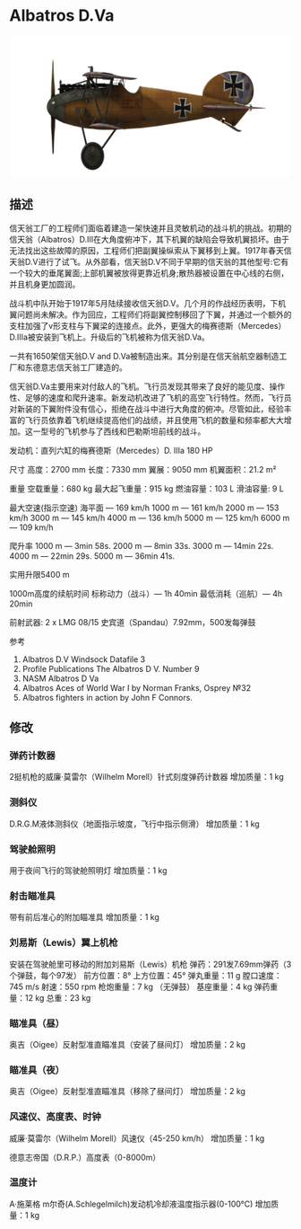 # Albatros D.Va

![albatrosd5](../images/albatrosd5.png)

## 描述

信天翁工厂的工程师们面临着建造一架快速并且灵敏机动的战斗机的挑战。初期的信天翁（Albatros）D.III在大角度俯冲下，其下机翼的缺陷会导致机翼损坏。由于无法找出这些故障的原因，工程师们把副翼操纵索从下翼移到上翼。1917年春天信天翁D.V进行了试飞。从外部看，信天翁D.V不同于早期的信天翁的其他型号:它有一个较大的垂尾翼面;上部机翼被放得更靠近机身;散热器被设置在中心线的右侧，并且机身更加圆润。

战斗机中队开始于1917年5月陆续接收信天翁D.V。几个月的作战经历表明，下机翼问题尚未解决。作为回应，工程师们将副翼控制移回了下翼，并通过一个额外的支柱加强了v形支柱与下翼梁的连接点。此外，更强大的梅赛德斯（Mercedes）D.IIIa被安装到飞机上。升级后的飞机被称为信天翁D.Va。

一共有1650架信天翁D.V and D.Va被制造出来。其分别是在信天翁航空器制造工厂和东德意志信天翁工厂建造的。

信天翁D.Va主要用来对付敌人的飞机。飞行员发现其带来了良好的能见度、操作性、足够的速度和爬升速率。新发动机改进了飞机的高空飞行特性。然而，飞行员对新装的下翼附件没有信心，拒绝在战斗中进行大角度的俯冲。尽管如此，经验丰富的飞行员依靠着飞机继续提高他们的战绩，并且使用飞机的数量和频率都大大增加。这一型号的飞机参与了西线和巴勒斯坦前线的战斗。

发动机：直列六缸的梅赛德斯（Mercedes）D. IIIa 180 HP


尺寸
高度：2700 mm
长度：7330 mm
翼展：9050 mm
机翼面积：21.2 m²

重量
空载重量：680 kg
最大起飞重量：915 kg
燃油容量：103 L
滑油容量: 9 L

最大空速(指示空速)
海平面 — 169 km/h
1000 m — 161 km/h
2000 m — 153 km/h
3000 m — 145 km/h
4000 m — 136 km/h
5000 m — 125 km/h
6000 m — 109 km/h

爬升率
1000 m —  3min 58s.
2000 m —  8min 33s.
3000 m — 14min 22s.
4000 m — 22min 29s.
5000 m — 36min 41s.

实用升限5400 m

1000m高度的续航时间
标称动力（战斗）— 1h 40min
最低消耗（巡航）— 4h 20min

前射武器: 2 x LMG 08/15 史宾道（Spandau）7.92mm，500发每弹鼓

参考
1) Albatros D.V  Windsock Datafile 3
2) Profile Publications The Albatros D V. Number 9
3) NASM Albatros D Va
4) Albatros Aces of World War I by Norman Franks, Osprey №32
5) Albatros fighters in action by John F Connors.

## 修改


### 弹药计数器

2挺机枪的威廉·莫雷尔（Wilhelm Morell）针式刻度弹药计数器
增加质量：1 kg


### 测斜仪

D.R.G.M液体测斜仪（地面指示坡度，飞行中指示侧滑）
增加质量：1 kg


### 驾驶舱照明

用于夜间飞行的驾驶舱照明灯
增加质量：1 kg


### 射击瞄准具

带有前后准心的附加瞄准具
增加质量：1 kg


### 刘易斯（Lewis）翼上机枪

安装在驾驶舱里可移动的附加刘易斯（Lewis）机枪
弹药：291发7.69mm弹药（3个弹鼓，每个97发）
前方位置：8°
上方位置：45°
弹丸重量：11 g
膛口速度：745 m/s
射速：550 rpm
枪炮重量：7 kg （无弹鼓）
基座重量：4 kg
弹药重量：12 kg
总重：23 kg


### 瞄准具（昼）

奥吉（Oigee）反射型准直瞄准具（安装了昼间灯）
增加质量：2 kg


### 瞄准具（夜）

奥吉（Oigee）反射型准直瞄准具（移除了昼间灯）
增加质量：2 kg


### 风速仪、高度表、时钟

威廉·莫雷尔（Wilhelm Morell）风速仪（45-250 km/h）
增加质量：1 kg

德意志帝国（D.R.P.）高度表（0-8000m）


### 温度计

A·施莱格 m尔奇(A.Schlegelmilch)发动机冷却液温度指示器(0-100℃)
增加质量：1 kg
